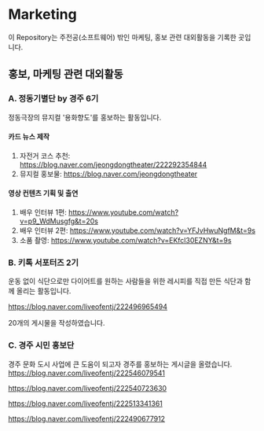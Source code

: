 # Marketing

이 Repository는 주전공(소프트웨어) 밖인 마케팅, 홍보 관련 대외활동을 기록한 곳입니다.

## 홍보, 마케팅 관련 대외활동

### A. 정동기별단 by 경주 6기

정동극장의 뮤지컬 '용화향도'를 홍보하는 활동입니다.

#### 카드 뉴스 제작
1. 자전거 코스 추천: https://blog.naver.com/jeongdongtheater/222292354844
2. 뮤지컬 홍보물: https://blog.naver.com/jeongdongtheater


#### 영상 컨텐츠 기획 및 출연
1. 배우 인터뷰 1편: https://www.youtube.com/watch?v=p9_WdMusgfg&t=20s
2. 배우 인터뷰 2편: https://www.youtube.com/watch?v=YFJvHwuNgfM&t=9s
3. 소품 촬영: https://www.youtube.com/watch?v=EKfcl30EZNY&t=9s

### B. 키톡 서포터즈 2기

운동 없이 식단으로만 다이어트를 원하는 사람들을 위한 레시피를 직접 만든 식단과 함께 올리는 활동입니다.

https://blog.naver.com/liveofentj/222496965494

20개의 게시물을 작성하였습니다. 


### C. 경주 시민 홍보단

경주 문화 도시 사업에 큰 도움이 되고자 경주를 홍보하는 게시글을 올렸습니다.
https://blog.naver.com/liveofentj/222546079541

https://blog.naver.com/liveofentj/222540723630

https://blog.naver.com/liveofentj/222513341361

https://blog.naver.com/liveofentj/222490677912
